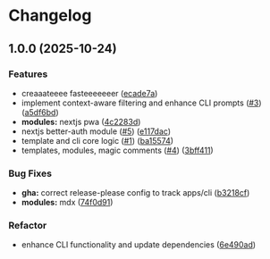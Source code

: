# Changelog

## 1.0.0 (2025-10-24)


### Features

* creaaateeee fasteeeeeeer ([ecade7a](https://github.com/plvo/create-faster/commit/ecade7acc565ad0085c3a6d5f7aa8bfa014c2067))
* implement context-aware filtering and enhance CLI prompts ([#3](https://github.com/plvo/create-faster/issues/3)) ([a5df6bd](https://github.com/plvo/create-faster/commit/a5df6bd41b31ea6a1103c2f9dea65136c6b9e890))
* **modules:** nextjs pwa ([4c2283d](https://github.com/plvo/create-faster/commit/4c2283d58b51476ececa6b1c5b4c7a904d7297fb))
* nextjs better-auth module ([#5](https://github.com/plvo/create-faster/issues/5)) ([e117dac](https://github.com/plvo/create-faster/commit/e117dacaf8e9e13ec537d7caf62c89375f4454ff))
* template and cli core logic ([#1](https://github.com/plvo/create-faster/issues/1)) ([ba15574](https://github.com/plvo/create-faster/commit/ba155742e107b32aa755dd523d5610207c7db96f))
* templates, modules, magic comments ([#4](https://github.com/plvo/create-faster/issues/4)) ([3bff411](https://github.com/plvo/create-faster/commit/3bff411c8c34c97d83a8be030a5dceb7fab19ca4))


### Bug Fixes

* **gha:** correct release-please config to track apps/cli ([b3218cf](https://github.com/plvo/create-faster/commit/b3218cf35aa8052d8c0e33f16bcc97525301959d))
* **modules:** mdx ([74f0d91](https://github.com/plvo/create-faster/commit/74f0d915f12169180da216833a13889aadb904ef))


### Refactor

* enhance CLI functionality and update dependencies ([6e490ad](https://github.com/plvo/create-faster/commit/6e490ad9709bddcc3f4688caa6433a2f30c34fa0))
